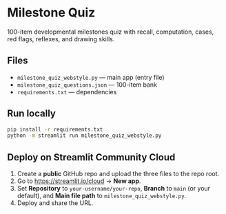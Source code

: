
# Milestone Quiz

100-item developmental milestones quiz with recall, computation, cases, red flags, reflexes, and drawing skills.

## Files
- `milestone_quiz_webstyle.py` — main app (entry file)
- `milestone_quiz_questions.json` — 100-item bank
- `requirements.txt` — dependencies

## Run locally
```bash
pip install -r requirements.txt
python -m streamlit run milestone_quiz_webstyle.py
```

## Deploy on Streamlit Community Cloud
1. Create a **public** GitHub repo and upload the three files to the repo root.
2. Go to https://streamlit.io/cloud → **New app**.
3. Set **Repository** to `your-username/your-repo`, **Branch** to `main` (or your default), and **Main file path** to `milestone_quiz_webstyle.py`.
4. Deploy and share the URL.
